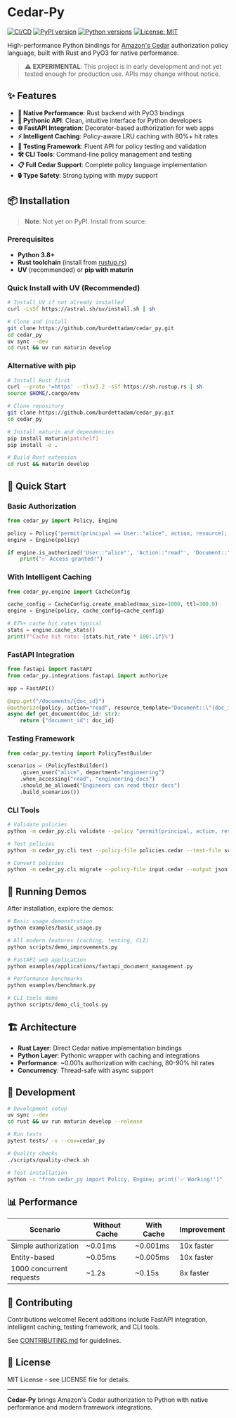 # Cedar-Py

[![CI/CD](https://github.com/burdettadam/cedar_py/actions/workflows/ci.yml/badge.svg)](https://github.com/burdettadam/cedar_py/actions/workflows/ci.yml)
[![PyPI version](https://badge.fury.io/py/cedar-py.svg)](https://badge.fury.io/py/cedar-py)
[![Python versions](https://img.shields.io/pypi/pyversions/cedar-py.svg)](https://pypi.org/project/cedar-py/)
[![License: MIT](https://img.shields.io/badge/License-MIT-yellow.svg)](https://opensource.org/licenses/MIT)

High-performance Python bindings for [Amazon's Cedar](https://github.com/cedar-policy/cedar) authorization policy language, built with Rust and PyO3 for native performance.

> ⚠️ **EXPERIMENTAL**: This project is in early development and not yet tested enough for production use. APIs may change without notice.

## ✨ Features

- **🚀 Native Performance**: Rust backend with PyO3 bindings
- **🐍 Pythonic API**: Clean, intuitive interface for Python developers  
- **🌐 FastAPI Integration**: Decorator-based authorization for web apps
- **⚡ Intelligent Caching**: Policy-aware LRU caching with 80%+ hit rates
- **🧪 Testing Framework**: Fluent API for policy testing and validation
- **🛠️ CLI Tools**: Command-line policy management and testing
- **📋 Full Cedar Support**: Complete policy language implementation
- **🔒 Type Safety**: Strong typing with mypy support

## 📦 Installation

> **Note**: Not yet on PyPI. Install from source:

### Prerequisites
- **Python 3.8+**
- **Rust toolchain** (install from [rustup.rs](https://rustup.rs/))
- **UV** (recommended) or **pip with maturin**

### Quick Install with UV (Recommended)
```bash
# Install UV if not already installed
curl -LsSf https://astral.sh/uv/install.sh | sh

# Clone and install
git clone https://github.com/burdettadam/cedar_py.git
cd cedar_py
uv sync --dev
cd rust && uv run maturin develop
```

### Alternative with pip
```bash
# Install Rust first
curl --proto '=https' --tlsv1.2 -sSf https://sh.rustup.rs | sh
source $HOME/.cargo/env

# Clone repository
git clone https://github.com/burdettadam/cedar_py.git
cd cedar_py

# Install maturin and dependencies
pip install maturin[patchelf]
pip install -e .

# Build Rust extension
cd rust && maturin develop
```

## 🚀 Quick Start

### Basic Authorization
```python
from cedar_py import Policy, Engine

policy = Policy('permit(principal == User::"alice", action, resource);')
engine = Engine(policy)

if engine.is_authorized('User::"alice"', 'Action::"read"', 'Document::"doc1"'):
    print("✅ Access granted!")
```

### With Intelligent Caching
```python
from cedar_py.engine import CacheConfig

cache_config = CacheConfig.create_enabled(max_size=1000, ttl=300.0)
engine = Engine(policy, cache_config=cache_config)

# 87%+ cache hit rates typical
stats = engine.cache_stats()
print(f"Cache hit rate: {stats.hit_rate * 100:.1f}%")
```

### FastAPI Integration
```python
from fastapi import FastAPI
from cedar_py.integrations.fastapi import authorize

app = FastAPI()

@app.get("/documents/{doc_id}")
@authorize(policy, action="read", resource_template="Document::\"{doc_id}\"")
async def get_document(doc_id: str):
    return {"document_id": doc_id}
```

### Testing Framework
```python
from cedar_py.testing import PolicyTestBuilder

scenarios = (PolicyTestBuilder()
    .given_user("alice", department="engineering")
    .when_accessing("read", "engineering_docs")
    .should_be_allowed("Engineers can read their docs")
    .build_scenarios())
```

### CLI Tools
```bash
# Validate policies
python -m cedar_py.cli validate --policy "permit(principal, action, resource);"

# Test policies
python -m cedar_py.cli test --policy-file policies.cedar --test-file scenarios.json

# Convert policies
python -m cedar_py.cli migrate --policy-file input.cedar --output json
```

## 🎯 Running Demos

After installation, explore the demos:

```bash
# Basic usage demonstration
python examples/basic_usage.py

# All modern features (caching, testing, CLI)
python scripts/demo_improvements.py

# FastAPI web application
python examples/applications/fastapi_document_management.py

# Performance benchmarks
python examples/benchmark.py

# CLI tools demo
python scripts/demo_cli_tools.py
```

## 🏗️ Architecture

- **Rust Layer**: Direct Cedar native implementation bindings
- **Python Layer**: Pythonic wrapper with caching and integrations
- **Performance**: ~0.001s authorization with caching, 80-90% hit rates
- **Concurrency**: Thread-safe with async support

## 🧪 Development

```bash
# Development setup
uv sync --dev
cd rust && uv run maturin develop --release

# Run tests
pytest tests/ -v --cov=cedar_py

# Quality checks
./scripts/quality-check.sh

# Test installation
python -c "from cedar_py import Policy, Engine; print('✅ Working!')"
```

## 📊 Performance

| Scenario | Without Cache | With Cache | Improvement |
|----------|--------------|------------|-------------|
| Simple authorization | ~0.01ms | ~0.001ms | 10x faster |
| Entity-based | ~0.05ms | ~0.005ms | 10x faster |
| 1000 concurrent requests | ~1.2s | ~0.15s | 8x faster |

## 🤝 Contributing

Contributions welcome! Recent additions include FastAPI integration, intelligent caching, testing framework, and CLI tools.

See [CONTRIBUTING.md](CONTRIBUTING.md) for guidelines.

## 📄 License

MIT License - see LICENSE file for details.

---

**Cedar-Py** brings Amazon's Cedar authorization to Python with native performance and modern framework integrations.

